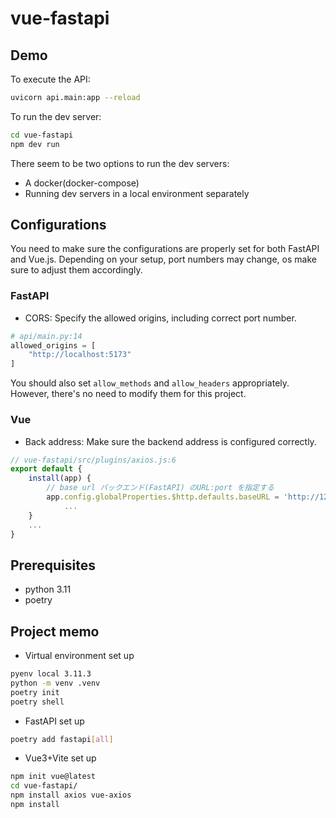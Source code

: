 # vue-fastapi


## Demo

To execute the API:
```bash
uvicorn api.main:app --reload
```

To run the dev server:
```bash
cd vue-fastapi
npm dev run
```

There seem to be two options to run the dev servers:
- A docker(docker-compose)
- Running dev servers in a local environment separately

## Configurations
You need to make sure the configurations are properly set for both FastAPI and Vue.js.
Depending on your setup, port numbers may change, os make sure to adjust them accordingly.

### FastAPI
- CORS: Specify the allowed origins, including correct port number.
```python
# api/main.py:14
allowed_origins = [
    "http://localhost:5173"
]
```
You should also set `allow_methods` and `allow_headers` appropriately.
However, there's no need to modify them for this project.

### Vue
- Back address: Make sure the backend address is configured correctly.
```javascript
// vue-fastapi/src/plugins/axios.js:6
export default {
    install(app) {
        // base url バックエンド(FastAPI) のURL:port を指定する
        app.config.globalProperties.$http.defaults.baseURL = 'http://127.0.0.1:8000/'
            ...
    }
    ...
}
```


## Prerequisites
- python 3.11
- poetry

## Project memo

- Virtual environment set up
```bash
pyenv local 3.11.3
python -m venv .venv
poetry init
poetry shell
```

- FastAPI set up
```bash
poetry add fastapi[all]
```

- Vue3+Vite set up
```bash
npm init vue@latest
cd vue-fastapi/
npm install axios vue-axios
npm install
```
